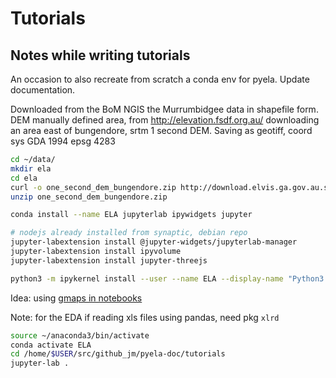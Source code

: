 # Tutorials

## Notes while writing tutorials

An occasion to also recreate from scratch a conda env for pyela. Update documentation.

Downloaded from the BoM NGIS the Murrumbidgee data in shapefile form.
DEM manually defined area, from http://elevation.fsdf.org.au/
downloading an area east of bungendore, srtm 1 second DEM. Saving as geotiff, coord sys GDA 1994 epsg 4283 

```bash
cd ~/data/
mkdir ela
cd ela
curl -o one_second_dem_bungendore.zip http://download.elvis.ga.gov.au.s3.amazonaws.com/CLIP_17629.zip
unzip one_second_dem_bungendore.zip

conda install --name ELA jupyterlab ipywidgets jupyter

# nodejs already installed from synaptic, debian repo
jupyter-labextension install @jupyter-widgets/jupyterlab-manager
jupyter-labextension install ipyvolume
jupyter-labextension install jupyter-threejs

python3 -m ipykernel install --user --name ELA --display-name "Python3 (ELA)"

```

Idea: using [gmaps in notebooks](https://jupyter-gmaps.readthedocs.io/en/latest/install.html#installing-jupyter-gmaps-for-jupyterlab)

Note: for the EDA if reading xls files using pandas, need pkg `xlrd`

```bash
source ~/anaconda3/bin/activate
conda activate ELA
cd /home/$USER/src/github_jm/pyela-doc/tutorials
jupyter-lab .
```
